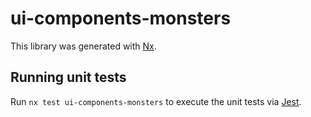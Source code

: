 # ui-components-monsters

This library was generated with [Nx](https://nx.dev).

## Running unit tests

Run `nx test ui-components-monsters` to execute the unit tests via [Jest](https://jestjs.io).
